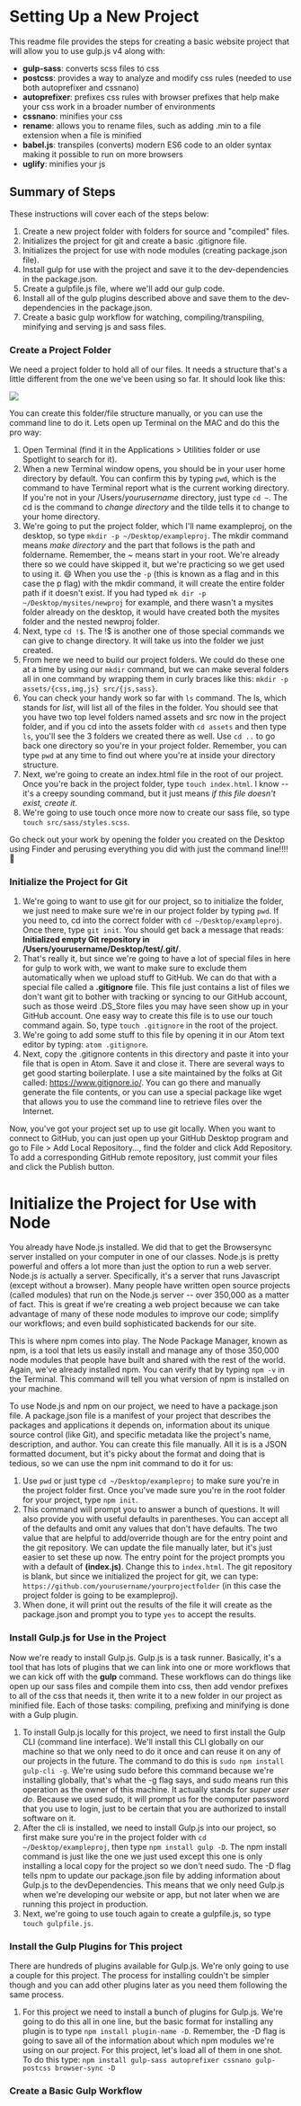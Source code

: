 # Setting Up a New Project

This readme file provides the steps for creating a basic website project that will allow you to use gulp.js v4 along with:
- **gulp-sass**: converts scss files to css
- **postcss**: provides a way to analyze and modify css rules (needed to use both autoprefixer and cssnano)
- **autoprefixer**: prefixes css rules with browser prefixes that help make your css work in a broader number of environments
- **cssnano**: minifies your css
- **rename**: allows you to rename files, such as adding .min to a file extension when a file is minified
- **babel.js**: transpiles (converts) modern ES6 code to an older syntax making it possible to run on more browsers
- **uglify**: minifies your js

## Summary of Steps

These instructions will cover each of the steps below:

1. Create a new project folder with folders for source and "compiled" files.
2. Initializes the project for git and create a basic .gitignore file.
3. Initializes the project for use with node modules (creating package.json file).
4. Install gulp for use with the project and save it to the dev-dependencies in the package.json.
5. Create a gulpfile.js file, where we'll add our gulp code.
6. Install all of the gulp plugins described above and save them to the dev-dependencies in the package.json.
7. Create a basic gulp workflow for watching, compiling/transpiling, minifying and serving js and sass files.

### Create a Project Folder

We need a project folder to hold all of our files.  It needs a structure that's a little different from the one we've been using so far.  It should look like this:

![](assets/img/folders.png)

You can create this folder/file structure manually, or you can use the command line to do it.  Lets open up Terminal on the MAC and do this the pro way:

1. Open Terminal (find it in the Applications > Utilities folder or use Spotlight to search for it).
2. When a new Terminal window opens, you should be in your user home directory by default.  You can confirm this by typing `pwd`, which is the command to have Terminal report what is the current working directory.  If you're not in your /Users/*yourusername* directory, just type `cd ~`.  The cd is the command to *change directory* and the tilde tells it to change to your home directory.
3. We're going to put the project folder, which I'll name exampleproj, on the desktop, so type `mkdir -p ~/Desktop/exampleproj`.  The mkdir command means *make directory* and the part that follows is the path and foldername.  Remember, the ~ means start in your root.  We're already there so we could have skipped it, but we're practicing so we get used to using it. :smile: When you use the `-p` (this is known as a flag and in this case the p flag) with the mkdir command, it will create the entire folder path if it doesn't exist. If you had typed `mk dir -p ~/Desktop/mysites/newproj` for example, and there wasn't a mysites folder already on the desktop, it would have created both the mysites folder and the nested newproj folder.
4. Next, type `cd !$`.  The !$ is another one of those special commands we can give to change directory.  It will take us into the folder we just created.
5. From here we need to build our project folders.  We could do these one at a time by using our `mkdir` command, but we can make several folders all in one command by wrapping them in curly braces like this: `mkdir -p assets/{css,img,js} src/{js,sass}`.  
6. You can check your handy work so far with `ls` command. The ls, which stands for *list*, will list all of the files in the folder.  You should see that you have two top level folders named assets and src now in the project folder, and if you cd into the assets folder with `cd assets` and then type `ls`, you'll see the 3 folders we created there as well.  Use `cd ..` to go back one directory so you're in your project folder.  Remember, you can type `pwd` at any time to find out where you're at inside your directory structure.
7. Next, we're going to create an index.html file in the root of our project.  Once you're back in the project folder, type `touch index.html`.  I know -- it's a creepy sounding command, but it just means *if this file doesn't exist, create it*.
8. We're going to use touch once more now to create our sass file, so type `touch src/sass/styles.scss`.

Go check out your work by opening the folder you created on the Desktop using Finder and perusing everything you did with just the command line!!!! :tada:

### Initialize the Project for Git

1. We're going to want to use git for our project, so to initialize the folder, we just need to make sure we're in our project folder by typing `pwd`.  If you need to, cd into the correct folder with `cd ~/Desktop/exampleproj`.  Once there, type `git init`.  You should get back a message that reads: **Initialized empty Git repository in /Users/yourusername/Desktop/test/.git/**.
2. That's really it, but since we're going to have a lot of special files in here for gulp to work with, we want to make sure to exclude them automatically when we upload stuff to GitHub.  We can do that with a special file called a **.gitignore** file.  This file just contains a list of files we don't want git to bother with tracking or syncing to our GitHub account, such as those weird .DS_Store files you may have seen show up in your GitHub account.  One easy way to create this file is to use our touch command again.  So, type `touch .gitignore` in the root of the project.
3. We're going to add some stuff to this file by opening it in our Atom text editor by typing: `atom .gitignore`.
4. Next, copy the .gitignore contents in this directory and paste it into your file that is open in Atom.  Save it and close it.  There are several ways to get good starting boilerplate.  I use a site maintained by the folks at Git called: https://www.gitignore.io/.  You can go there and manually generate the file contents, or you can use a special package like wget that allows you to use the command line to retrieve files over the Internet.

Now, you've got your project set up to use git locally.  When you want to connect to GitHub, you can just open up your GitHub Desktop program and go to File > Add Local Repository..., find the folder and click Add Repository.  To add a corresponding GitHub remote repository, just commit your files and click the Publish button.  

# Initialize the Project for Use with Node

You already have Node.js installed. We did that to get the Browsersync server installed on your computer in one of our classes.  Node.js is pretty powerful and offers a lot more than just the option to run a web server.  Node.js *is* actually a server. Specifically, it's a server that runs Javascript (except without a browser). Many people have written open source projects (called modules) that run on the Node.js server -- over 350,000 as a matter of fact.  This is great if we're creating a web project because we can take advantage of many of these node modules to improve our code; simplify our workflows; and even build sophisticated backends for our site.

This is where npm comes into play.  The Node Package Manager, known as npm, is a tool that lets us easily install and manage any of those 350,000 node modules that people have built and shared with the rest of the world.  Again, we've already installed npm.  You can verify that by typing `npm -v` in the Terminal.  This command will tell you what version of npm is installed on your machine.

To use Node.js and npm on our project, we need to have a package.json file. A package.json file is a manifest of your project that describes the packages and applications it depends on, information about its unique source control (like Git), and specific metadata like the project's name, description, and author.  You can create this file manually.  All it is is a JSON formatted document, but it's picky about the format and doing that is tedious, so we can use the npm init command to do it for us:

1. Use `pwd` or just type `cd ~/Desktop/exampleproj` to make sure you're in the project folder first.  Once you've made sure you're in the root folder for your project, type `npm init`.
2. This command will prompt you to answer a bunch of questions.  It will also provide you with useful defaults in parentheses.  You can accept all of the defaults and omit any values that don't have defaults.  The two value that are helpful to add/override though are for the entry point and the git repository.  We can update the file manually later, but it's just easier to set these up now.  The entry point for the project prompts you with a default of **(index.js)**.  Change this to `index.html`.  The git repository is blank, but since we initialized the project for git, we can type: `https://github.com/yourusername/yourprojectfolder` (in this case the project folder is going to be exampleproj).
3. When done, it will print out the results of the file it will create as the package.json and prompt you to type `yes` to accept the results.

### Install Gulp.js for Use in the Project

Now we're ready to install Gulp.js.  Gulp.js is a task runner.  Basically, it's a tool that has lots of plugins that we can link into one or more workflows that we can kick off with the **gulp** command.  These workflows can do things like open up our sass files and compile them into css, then add vendor prefixes to all of the css that needs it, then write it to a new folder in our project as minified file.  Each of those tasks: compiling, prefixing and minifying is done with a Gulp plugin.

1. To install Gulp.js locally for this project, we need to first install the Gulp CLI (command line interface).  We'll install this CLI globally on our machine so that we only need to do it once and can reuse it on any of our projects in the future.  The command to do this is `sudo npm install gulp-cli -g`. We're using sudo before this command because we're installing globally, that's what the -g flag says, and sudo means run this operation as the owner of this machine. It actually stands for *super user do*.  Because we used sudo, it will prompt us for the computer password that you use to login, just to be certain that you are authorized to install software on it.  
2. After the cli is installed, we need to install Gulp.js into our project, so first make sure you're in the project folder with `cd ~/Desktop/exampleproj`, then type `npm install gulp -D`.  The npm install command is just like the one we just used except this one is only installing a local copy for the project so we don't need sudo.  The -D flag tells npm to update our package.json file by adding information about Gulp.js to the devDependencies.  This means that we only need Gulp.js when we're developing our website or app, but not later when we are running this project in production.
3. Next, we're going to use touch again to create a gulpfile.js, so type `touch gulpfile.js`.   

### Install the Gulp Plugins for This project

There are hundreds of plugins available for Gulp.js.  We're only going to use a couple for this project.  The process for installing couldn't be simpler though and you can add other plugins later as you need them following the same process.  

1. For this project we need to install a bunch of plugins for Gulp.js.  We're going to do this all in one line, but the basic format for installing any plugin is to type `npm install plugin-name -D`.  Remember, the -D flag is going to save all of the information about which npm modules we're using on our project.  For this project, let's load all of them in one shot.  To do this type:
`npm install gulp-sass autoprefixer cssnano gulp-postcss browser-sync -D`

### Create a Basic Gulp Workflow
